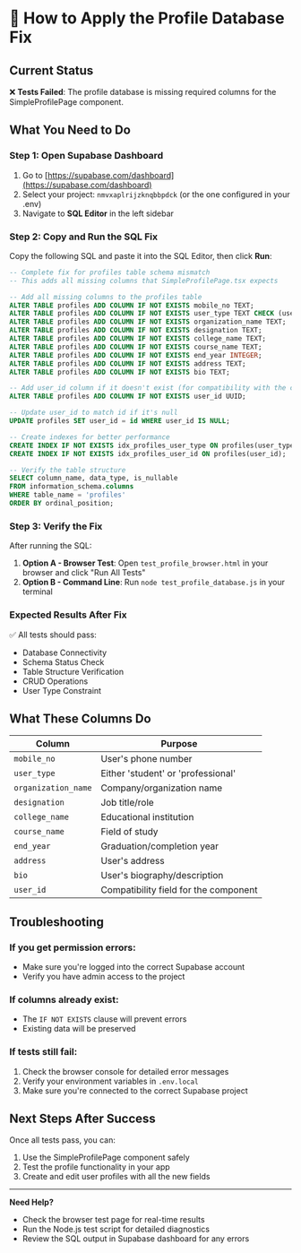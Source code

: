# 🔧 How to Apply the Profile Database Fix

## Current Status
❌ **Tests Failed**: The profile database is missing required columns for the SimpleProfilePage component.

## What You Need to Do

### Step 1: Open Supabase Dashboard
1. Go to [https://supabase.com/dashboard](https://supabase.com/dashboard)
2. Select your project: `nmvxaplrijzknqbbpdck` (or the one configured in your .env)
3. Navigate to **SQL Editor** in the left sidebar

### Step 2: Copy and Run the SQL Fix
Copy the following SQL and paste it into the SQL Editor, then click **Run**:

```sql
-- Complete fix for profiles table schema mismatch
-- This adds all missing columns that SimpleProfilePage.tsx expects

-- Add all missing columns to the profiles table
ALTER TABLE profiles ADD COLUMN IF NOT EXISTS mobile_no TEXT;
ALTER TABLE profiles ADD COLUMN IF NOT EXISTS user_type TEXT CHECK (user_type IN ('student', 'professional')) DEFAULT 'student';
ALTER TABLE profiles ADD COLUMN IF NOT EXISTS organization_name TEXT;
ALTER TABLE profiles ADD COLUMN IF NOT EXISTS designation TEXT;
ALTER TABLE profiles ADD COLUMN IF NOT EXISTS college_name TEXT;
ALTER TABLE profiles ADD COLUMN IF NOT EXISTS course_name TEXT;
ALTER TABLE profiles ADD COLUMN IF NOT EXISTS end_year INTEGER;
ALTER TABLE profiles ADD COLUMN IF NOT EXISTS address TEXT;
ALTER TABLE profiles ADD COLUMN IF NOT EXISTS bio TEXT;

-- Add user_id column if it doesn't exist (for compatibility with the component)
ALTER TABLE profiles ADD COLUMN IF NOT EXISTS user_id UUID;

-- Update user_id to match id if it's null
UPDATE profiles SET user_id = id WHERE user_id IS NULL;

-- Create indexes for better performance
CREATE INDEX IF NOT EXISTS idx_profiles_user_type ON profiles(user_type);
CREATE INDEX IF NOT EXISTS idx_profiles_user_id ON profiles(user_id);

-- Verify the table structure
SELECT column_name, data_type, is_nullable 
FROM information_schema.columns 
WHERE table_name = 'profiles' 
ORDER BY ordinal_position;
```

### Step 3: Verify the Fix
After running the SQL:

1. **Option A - Browser Test**: Open `test_profile_browser.html` in your browser and click "Run All Tests"
2. **Option B - Command Line**: Run `node test_profile_database.js` in your terminal

### Expected Results After Fix
✅ All tests should pass:
- Database Connectivity
- Schema Status Check  
- Table Structure Verification
- CRUD Operations
- User Type Constraint

## What These Columns Do

| Column | Purpose |
|--------|---------|
| `mobile_no` | User's phone number |
| `user_type` | Either 'student' or 'professional' |
| `organization_name` | Company/organization name |
| `designation` | Job title/role |
| `college_name` | Educational institution |
| `course_name` | Field of study |
| `end_year` | Graduation/completion year |
| `address` | User's address |
| `bio` | User's biography/description |
| `user_id` | Compatibility field for the component |

## Troubleshooting

### If you get permission errors:
- Make sure you're logged into the correct Supabase account
- Verify you have admin access to the project

### If columns already exist:
- The `IF NOT EXISTS` clause will prevent errors
- Existing data will be preserved

### If tests still fail:
1. Check the browser console for detailed error messages
2. Verify your environment variables in `.env.local`
3. Make sure you're connected to the correct Supabase project

## Next Steps After Success
Once all tests pass, you can:
1. Use the SimpleProfilePage component safely
2. Test the profile functionality in your app
3. Create and edit user profiles with all the new fields

---

**Need Help?** 
- Check the browser test page for real-time results
- Run the Node.js test script for detailed diagnostics
- Review the SQL output in Supabase dashboard for any errors

